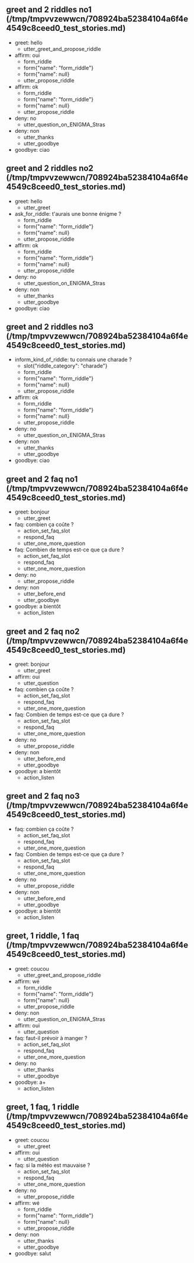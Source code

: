 ## greet and 2 riddles no1 (/tmp/tmpvvzewwcn/708924ba52384104a6f4e4549c8ceed0_test_stories.md)
* greet: hello
    - utter_greet_and_propose_riddle   <!-- predicted: utter_greet -->
* affirm: oui
    - form_riddle
    - form{"name": "form_riddle"}
    - form{"name": null}
    - utter_propose_riddle
* affirm: ok
    - form_riddle
    - form{"name": "form_riddle"}
    - form{"name": null}
    - utter_propose_riddle
* deny: no
    - utter_question_on_ENIGMA_Stras
* deny: non
    - utter_thanks   <!-- predicted: utter_propose_riddle -->
    - utter_goodbye
* goodbye: ciao


## greet and 2 riddles no2 (/tmp/tmpvvzewwcn/708924ba52384104a6f4e4549c8ceed0_test_stories.md)
* greet: hello
    - utter_greet
* ask_for_riddle: t'aurais une bonne énigme ?
    - form_riddle
    - form{"name": "form_riddle"}
    - form{"name": null}
    - utter_propose_riddle
* affirm: ok
    - form_riddle
    - form{"name": "form_riddle"}
    - form{"name": null}
    - utter_propose_riddle
* deny: no
    - utter_question_on_ENIGMA_Stras
* deny: non
    - utter_thanks   <!-- predicted: utter_propose_riddle -->
    - utter_goodbye
* goodbye: ciao


## greet and 2 riddles no3 (/tmp/tmpvvzewwcn/708924ba52384104a6f4e4549c8ceed0_test_stories.md)
* inform_kind_of_riddle: tu connais une charade ?   <!-- predicted: inform_kind_of_riddle: tu connais une [charade](riddle_category) ? -->
    - slot{"riddle_category": "charade"}
    - form_riddle
    - form{"name": "form_riddle"}
    - form{"name": null}
    - utter_propose_riddle
* affirm: ok
    - form_riddle
    - form{"name": "form_riddle"}
    - form{"name": null}
    - utter_propose_riddle
* deny: no
    - utter_question_on_ENIGMA_Stras
* deny: non
    - utter_thanks   <!-- predicted: utter_propose_riddle -->
    - utter_goodbye
* goodbye: ciao


## greet and 2 faq no1 (/tmp/tmpvvzewwcn/708924ba52384104a6f4e4549c8ceed0_test_stories.md)
* greet: bonjour
    - utter_greet
* faq: combien ça coûte ?
    - action_set_faq_slot
    - respond_faq
    - utter_one_more_question
* faq: Combien de temps est-ce que ça dure ?
    - action_set_faq_slot
    - respond_faq
    - utter_one_more_question
* deny: no
    - utter_propose_riddle   <!-- predicted: utter_thanks -->
* deny: non
    - utter_before_end   <!-- predicted: utter_question_on_ENIGMA_Stras -->
    - utter_goodbye   <!-- predicted: action_listen -->
* goodbye: a bientôt
    - action_listen   <!-- predicted: utter_thanks -->


## greet and 2 faq no2 (/tmp/tmpvvzewwcn/708924ba52384104a6f4e4549c8ceed0_test_stories.md)
* greet: bonjour
    - utter_greet
* affirm: oui
    - utter_question   <!-- predicted: form_riddle -->
* faq: combien ça coûte ?
    - action_set_faq_slot
    - respond_faq
    - utter_one_more_question
* faq: Combien de temps est-ce que ça dure ?
    - action_set_faq_slot
    - respond_faq
    - utter_one_more_question
* deny: no
    - utter_propose_riddle   <!-- predicted: utter_thanks -->
* deny: non
    - utter_before_end   <!-- predicted: utter_question_on_ENIGMA_Stras -->
    - utter_goodbye   <!-- predicted: action_listen -->
* goodbye: a bientôt
    - action_listen   <!-- predicted: utter_thanks -->


## greet and 2 faq no3 (/tmp/tmpvvzewwcn/708924ba52384104a6f4e4549c8ceed0_test_stories.md)
* faq: combien ça coûte ?
    - action_set_faq_slot
    - respond_faq
    - utter_one_more_question
* faq: Combien de temps est-ce que ça dure ?
    - action_set_faq_slot
    - respond_faq
    - utter_one_more_question
* deny: no
    - utter_propose_riddle   <!-- predicted: utter_thanks -->
* deny: non
    - utter_before_end   <!-- predicted: utter_question_on_ENIGMA_Stras -->
    - utter_goodbye   <!-- predicted: action_listen -->
* goodbye: a bientôt
    - action_listen   <!-- predicted: utter_thanks -->


## greet, 1 riddle, 1 faq (/tmp/tmpvvzewwcn/708924ba52384104a6f4e4549c8ceed0_test_stories.md)
* greet: coucou
    - utter_greet_and_propose_riddle   <!-- predicted: utter_greet -->
* affirm: wé
    - form_riddle
    - form{"name": "form_riddle"}
    - form{"name": null}
    - utter_propose_riddle
* deny: non
    - utter_question_on_ENIGMA_Stras
* affirm: oui
    - utter_question   <!-- predicted: utter_propose_riddle -->
* faq: faut-il prévoir à manger ?
    - action_set_faq_slot
    - respond_faq
    - utter_one_more_question
* deny: no
    - utter_thanks
    - utter_goodbye
* goodbye: a+
    - action_listen   <!-- predicted: action_default_fallback -->


## greet, 1 faq, 1 riddle (/tmp/tmpvvzewwcn/708924ba52384104a6f4e4549c8ceed0_test_stories.md)
* greet: coucou
    - utter_greet
* affirm: oui
    - utter_question   <!-- predicted: form_riddle -->
* faq: si la météo est mauvaise ?
    - action_set_faq_slot
    - respond_faq
    - utter_one_more_question
* deny: no
    - utter_propose_riddle   <!-- predicted: utter_thanks -->
* affirm: wé
    - form_riddle
    - form{"name": "form_riddle"}
    - form{"name": null}
    - utter_propose_riddle
* deny: non
    - utter_thanks   <!-- predicted: utter_question_on_ENIGMA_Stras -->
    - utter_goodbye
* goodbye: salut


